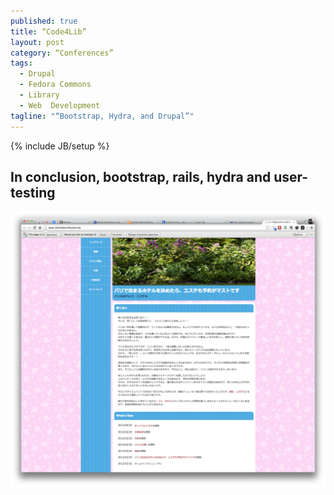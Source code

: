 ```yaml
---
published: true
title: “Code4Lib”
layout: post
category: “Conferences”
tags: 
  - Drupal
  - Fedora Commons
  - Library
  - Web  Development
tagline: "“Bootstrap, Hydra, and Drupal”"
---
```


{% include JB/setup %}

## In conclusion, bootstrap, rails, hydra and user-testing



![Screen Shot 2013-07-09 at 2.25.31 PM.png](/_posts/conferences/Screen%20Shot%202013-07-09%20at%202.25.31%20PM.png)

